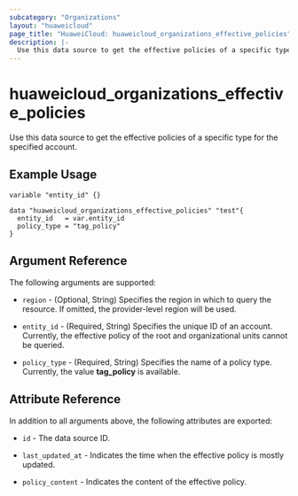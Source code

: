 ```yaml
---
subcategory: "Organizations"
layout: "huaweicloud"
page_title: "HuaweiCloud: huaweicloud_organizations_effective_policies"
description: |-
  Use this data source to get the effective policies of a specific type for the specified account.
---
```


# huaweicloud_organizations_effective_policies

Use this data source to get the effective policies of a specific type for the specified account.

## Example Usage

```hcl
variable "entity_id" {}

data "huaweicloud_organizations_effective_policies" "test"{
  entity_id   = var.entity_id
  policy_type = "tag_policy"
}
```

## Argument Reference

The following arguments are supported:

* `region` - (Optional, String) Specifies the region in which to query the resource.
  If omitted, the provider-level region will be used.

* `entity_id` - (Required, String) Specifies the unique ID of an account.
  Currently, the effective policy of the root and organizational units cannot be queried.

* `policy_type` - (Required, String) Specifies the name of a policy type.
  Currently, the value **tag_policy** is available.

## Attribute Reference

In addition to all arguments above, the following attributes are exported:

* `id` - The data source ID.

* `last_updated_at` - Indicates the time when the effective policy is mostly updated.

* `policy_content` - Indicates the content of the effective policy.
